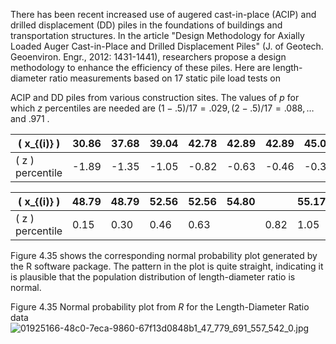 There has been recent increased use of augered cast-in-place (ACIP) and drilled displacement (DD) piles in the foundations of buildings and transportation structures. In the article "Design Methodology for Axially Loaded Auger Cast-in-Place and Drilled Displacement Piles" (J. of Geotech. Geoenviron. Engr., 2012: 1431-1441), researchers propose a design methodology to enhance the efficiency of these piles. Here are length-diameter ratio measurements based on 17 static pile load tests on

ACIP and DD piles from various construction sites. The values of $p$ for which $z$ percentiles are needed are $\left( {1 - {.5}}\right) /{17} = {.029},\left( {2 - {.5}}\right) /{17} = {.088},\ldots$ and .971 .

| \( x_{(i)} \)        | 30.86 | 37.68 | 39.04 | 42.78 | 42.89 | 42.89 | 45.05 | 47.08 | 47.08 |
|----------------------|-------|-------|-------|-------|-------|-------|-------|-------|-------|
| \( z \) percentile    | -1.89 | -1.35 | -1.05 | -0.82 | -0.63 | -0.46 | -0.30 | -0.15 |  0.00 |

| \( x_{(i)} \)        | 48.79 | 48.79 | 52.56 | 52.56 | 54.80 |       | 55.17 | 56.31 | 59.94 |
|----------------------|-------|-------|-------|-------|-------|-------|-------|-------|-------|
| \( z \) percentile    |  0.15 |  0.30 |  0.46 |  0.63 |       |  0.82|  1.05 |  1.35 |  1.89 |

Figure 4.35 shows the corresponding normal probability plot generated by the R software package. The pattern in the plot is quite straight, indicating it is plausible that the population distribution of length-diameter ratio is normal.

Figure 4.35 
Normal probability plot from $R$ for the Length-Diameter Ratio data
![01925166-48c0-7eca-9860-67f13d0848b1_47_779_691_557_542_0.jpg](images/01925166-48c0-7eca-9860-67f13d0848b1_47_779_691_557_542_0.jpg)
